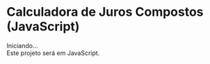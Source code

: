 # Calculadora de Juros Compostos (JavaScript)
Iniciando...<br>
Este projeto será em JavaScript.<br>

